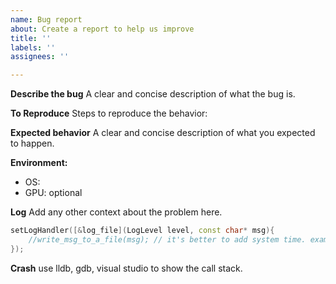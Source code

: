 ```yaml
---
name: Bug report
about: Create a report to help us improve
title: ''
labels: ''
assignees: ''

---
```


**Describe the bug**
A clear and concise description of what the bug is.

**To Reproduce**
Steps to reproduce the behavior:

**Expected behavior**
A clear and concise description of what you expected to happen.

**Environment:**
 - OS:
 - GPU: optional

**Log**
Add any other context about the problem here.
```cpp
setLogHandler([&log_file](LogLevel level, const char* msg){
    //write_msg_to_a_file(msg); // it's better to add system time. example: https://github.com/wang-bin/mdk-examples/blob/master/GLFW/prettylog.h
});
```

**Crash**
use lldb, gdb, visual studio to show the call stack.